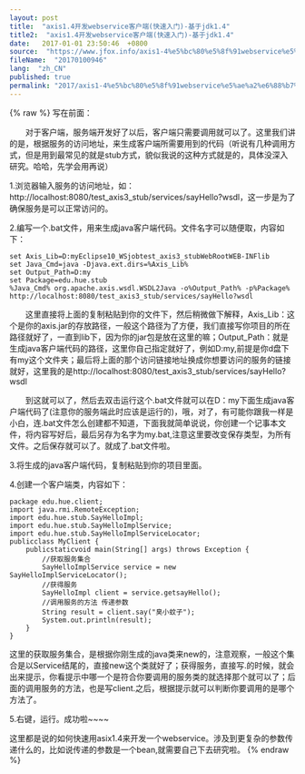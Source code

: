 ```yaml
---
layout: post
title:  "axis1.4开发webservice客户端(快速入门)-基于jdk1.4"
title2:  "axis1.4开发webservice客户端(快速入门)-基于jdk1.4"
date:   2017-01-01 23:50:46  +0800
source:  "https://www.jfox.info/axis1-4%e5%bc%80%e5%8f%91webservice%e5%ae%a2%e6%88%b7%e7%ab%af-%e5%bf%ab%e9%80%9f%e5%85%a5%e9%97%a8-%e5%9f%ba%e4%ba%8ejdk1-4.html"
fileName:  "20170100946"
lang:  "zh_CN"
published: true
permalink: "2017/axis1-4%e5%bc%80%e5%8f%91webservice%e5%ae%a2%e6%88%b7%e7%ab%af-%e5%bf%ab%e9%80%9f%e5%85%a5%e9%97%a8-%e5%9f%ba%e4%ba%8ejdk1-4.html"
---
```

{% raw %}
写在前面：

　　对于客户端，服务端开发好了以后，客户端只需要调用就可以了。这里我们讲的是，根据服务的访问地址，来生成客户端所需要用到的代码（听说有几种调用方式，但是用到最常见的就是stub方式，貌似我说的这种方式就是的，具体没深入研究。哈哈，先学会用再说）

1.浏览器输入服务的访问地址，如：http://localhost:8080/test_axis3_stub/services/sayHello?wsdl，这一步是为了确保服务是可以正常访问的。

2.编写一个.bat文件，用来生成java客户端代码。文件名字可以随便取，内容如下：

    set Axis_Lib=D:myEclipse10_WSjobtest_axis3_stubWebRootWEB-INFlib
    set Java_Cmd=java -Djava.ext.dirs=%Axis_Lib%
    set Output_Path=D:my
    set Package=edu.hue.stub
    %Java_Cmd% org.apache.axis.wsdl.WSDL2Java -o%Output_Path% -p%Package% 
    http://localhost:8080/test_axis3_stub/services/sayHello?wsdl

　　这里直接将上面的复制粘贴到你的文件下，然后稍微做下解释，Axis_Lib：这个是你的axis.jar的存放路径，一般这个路径为了方便，我们直接写你项目的所在路径就好了，一直到lib下，因为你的jar包是放在这里的嘛；Output_Path：就是生成java客户端代码的路径，这里你自己指定就好了，例如D:my,前提是你d盘下有my这个文件夹；最后将上面的那个访问链接地址换成你想要访问的服务的链接就好，这里我的是http://localhost:8080/test_axis3_stub/services/sayHello?wsdl

　　到这就可以了，然后去双击运行这个.bat文件就可以在D：my下面生成java客户端代码了(注意你的服务端此时应该是运行的)，哦，对了，有可能你跟我一样是小白，连.bat文件怎么创建都不知道，下面我就简单说说，你创建一个记事本文件，将内容写好后，最后另存为名字为my.bat,注意这里要改变保存类型，为所有文件。之后保存就可以了。就成了.bat文件啦。

3.将生成的java客户端代码，复制粘贴到你的项目里面。

4.创建一个客户端类，内容如下：

    package edu.hue.client;
    import java.rmi.RemoteException;
    import edu.hue.stub.SayHelloImpl;
    import edu.hue.stub.SayHelloImplService;
    import edu.hue.stub.SayHelloImplServiceLocator;
    publicclass MyClient {
        publicstaticvoid main(String[] args) throws Exception {
            //获取服务集合
            SayHelloImplService service = new SayHelloImplServiceLocator();
            //获得服务
            SayHelloImpl client = service.getsayHello();
            //调用服务的方法 传递参数
            String result = client.say("臭小蚊子");
            System.out.println(result);
        }
    }

 这里的获取服务集合，是根据你刚生成的java类来new的，注意观察，一般这个集合是以Service结尾的，直接new这个类就好了；获得服务，直接写.的时候，就会出来提示，你看提示中哪一个是符合你要调用的服务类的就选择那个就可以了；后面的调用服务的方法，也是写client.之后，根据提示就可以判断你要调用的是哪个方法了。

5.右键，运行。成功啦~~~~

这里都是说的如何快速用asix1.4来开发一个webservice。涉及到更复杂的参数传递什么的，比如说传递的参数是一个bean,就需要自己下去研究啦。
{% endraw %}